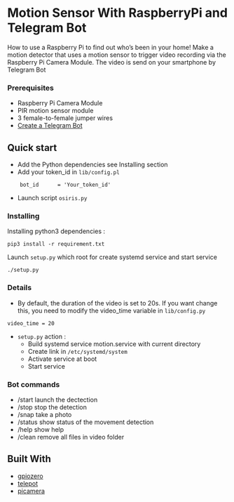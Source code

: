 # Motion Sensor With RaspberryPi and Telegram Bot 

How to use a Raspberry Pi to find out who’s been in your home! Make a motion detector that uses a motion sensor to trigger video recording via the Raspberry Pi Camera Module. The video is send on your smartphone by Telegram Bot 


### Prerequisites

* Raspberry Pi Camera Module  
* PIR motion sensor module   
* 3 female-to-female jumper wires   
* [Create a Telegram Bot](https://core.telegram.org/bots#3-how-do-i-create-a-bot)   

## Quick start

 * Add the Python dependencies see Installing section   
 * Add your token_id in `lib/config.pl`   
 ```
     bot_id      = 'Your_token_id'
```
 * Launch script `osiris.py`  
 

### Installing

Installing python3 dependencies  :   
```
pip3 install -r requirement.txt
```
Launch `setup.py` which root for create systemd service and start service 
```
./setup.py
```

### Details 

* By default, the duration of the video is set to 20s. If you want change this, you need to modify the video_time variable in `lib/config.py`    
```
video_time = 20
```
* `setup.py` action :   
   * Build systemd service motion.service with current directory   
   * Create link in  `/etc/systemd/system`    
   * Activate service at boot    
   * Start service 
   
### Bot commands

* /start launch the dectection  
* /stop stop the detection  
* /snap take a photo  
* /status show status of the movement detection  
* /help show help  
* /clean remove all files in video folder  
  
## Built With

* [gpiozero](https://pypi.org/project/gpiozero/)
* [telepot](https://pypi.org/project/telepot/)  
* [picamera](https://pypi.org/project/picamera/) 




